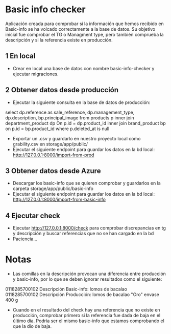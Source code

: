 
# Basic info checker

Aplicación creada para comprobar si la información que hemos recibido en Basic-info se ha volcado correctamente a la base de datos.
Su objetivo inicial fue comprobar el TG o Managment type, pero también comprueba la descripción y si la referencia existe en producción.

## 1 En local

- Crear en local una base de datos con nombre basic-info-checker y ejecutar migraciones.

## 2 Obtener datos desde producción

- Ejecutar la siguiente consulta en la base de datos de producción: 

select dp.reference as sale_reference, dp.management_type, dp.description, bp.principal_image
from products p
inner join department_product dp On p.id = dp.product_id 
inner join brand_product bp on p.id = bp.product_id
where p.deleted_at is null
- Exportar un .csv y guardarlo en nuestro proyecto local como grability.csv en storage/app/public/
- Ejecutar el siguiente endpoint para guardar los datos en la bd local: http://127.0.0.1:8000/import-from-prod

## 3  Obtener datos desde Azure

- Descargar los basic-info que se quieren comprobar y guardarlos en la carpeta storage/app/public/basic-info
- Ejecutar el siguiente endpoint para guardar los datos en la bd local: http://127.0.0.1:8000/import-from-basic-info

## 4 Ejecutar check

- Ejecutar http://127.0.0.1:8000/check para comprobar discrepancias en tg y descripción y buscar referencias que no se han cargado en la bd
- Paciencia...


# Notas

- Las comillas en la descripción provocan una diferencia entre producción y basic-info, por lo que se deben ignorar resultados como el siguiente:

0118285700102
Descripción Basic-info: lomos de bacalao \
0118285700102
Descripción Producción: lomos de bacalao "Oro" envase 400 g

- Cuando en el resultado del check hay una referencia que no existe en producción, comprobar primero si la referencia fue dada de baja en el último día. Podría ser el mismo basic-info que estamos comprobando el que la dio de baja. 